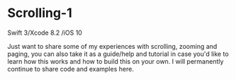 # Scrolling-1
Swift 3/Xcode 8.2 /iOS 10

Just want to share some of my experiences with scrolling, zooming and paging, you can also take it as a guide/help and tutorial 
in case you'd like to learn how this works and how to build this on your own. I will permanently continue to share code and 
examples here.
